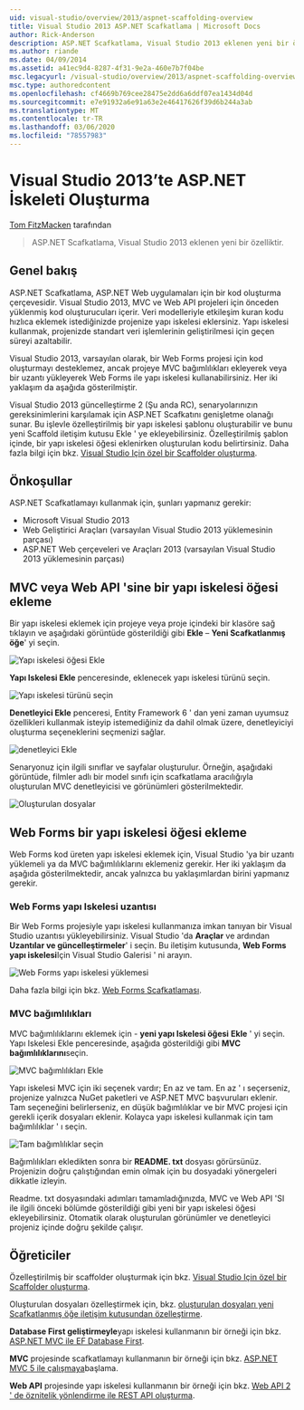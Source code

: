 ```yaml
---
uid: visual-studio/overview/2013/aspnet-scaffolding-overview
title: Visual Studio 2013 ASP.NET Scafkatlama | Microsoft Docs
author: Rick-Anderson
description: ASP.NET Scafkatlama, Visual Studio 2013 eklenen yeni bir özelliktir.
ms.author: riande
ms.date: 04/09/2014
ms.assetid: a41ec9d4-8287-4f31-9e2a-460e7b7f04be
msc.legacyurl: /visual-studio/overview/2013/aspnet-scaffolding-overview
msc.type: authoredcontent
ms.openlocfilehash: cf4669b769cee28475e2dd6a6ddf07ea1434d04d
ms.sourcegitcommit: e7e91932a6e91a63e2e46417626f39d6b244a3ab
ms.translationtype: MT
ms.contentlocale: tr-TR
ms.lasthandoff: 03/06/2020
ms.locfileid: "78557983"
---
```

# <a name="aspnet-scaffolding-in-visual-studio-2013"></a>Visual Studio 2013’te ASP.NET İskeleti Oluşturma

[Tom FitzMacken](https://github.com/tfitzmac) tarafından

> ASP.NET Scafkatlama, Visual Studio 2013 eklenen yeni bir özelliktir.

## <a name="overview"></a>Genel bakış

ASP.NET Scafkatlama, ASP.NET Web uygulamaları için bir kod oluşturma çerçevesidir. Visual Studio 2013, MVC ve Web API projeleri için önceden yüklenmiş kod oluşturucuları içerir. Veri modelleriyle etkileşim kuran kodu hızlıca eklemek istediğinizde projenize yapı iskelesi eklersiniz. Yapı iskelesi kullanmak, projenizde standart veri işlemlerinin geliştirilmesi için geçen süreyi azaltabilir.

Visual Studio 2013, varsayılan olarak, bir Web Forms projesi için kod oluşturmayı desteklemez, ancak projeye MVC bağımlılıkları ekleyerek veya bir uzantı yükleyerek Web Forms ile yapı iskelesi kullanabilirsiniz. Her iki yaklaşım da aşağıda gösterilmiştir.

Visual Studio 2013 güncelleştirme 2 (Şu anda RC), senaryolarınızın gereksinimlerini karşılamak için ASP.NET Scafkatını genişletme olanağı sunar. Bu işlevle özelleştirilmiş bir yapı iskelesi şablonu oluşturabilir ve bunu yeni Scaffold iletişim kutusu Ekle ' ye ekleyebilirsiniz. Özelleştirilmiş şablon içinde, bir yapı iskelesi öğesi eklenirken oluşturulan kodu belirtirsiniz. Daha fazla bilgi için bkz. [Visual Studio Için özel bir Scaffolder oluşturma](https://go.microsoft.com/fwlink/p/?LinkId=395029).

## <a name="prerequisites"></a>Önkoşullar

ASP.NET Scafkatlamayı kullanmak için, şunları yapmanız gerekir:

- Microsoft Visual Studio 2013
- Web Geliştirici Araçları (varsayılan Visual Studio 2013 yüklemesinin parçası)
- ASP.NET Web çerçeveleri ve Araçları 2013 (varsayılan Visual Studio 2013 yüklemesinin parçası)

## <a name="add-a-scaffolded-item-to-mvc-or-web-api"></a>MVC veya Web API 'sine bir yapı iskelesi öğesi ekleme

Bir yapı iskelesi eklemek için projeye veya proje içindeki bir klasöre sağ tıklayın ve aşağıdaki görüntüde gösterildiği gibi **Ekle** – **Yeni Scafkatlanmış öğe**' yi seçin.

![Yapı iskelesi öğesi Ekle](aspnet-scaffolding-overview/_static/image1.png)

**Yapı Iskelesi Ekle** penceresinde, eklenecek yapı iskelesi türünü seçin.

![Yapı iskelesi türünü seçin](aspnet-scaffolding-overview/_static/image2.png)

**Denetleyici Ekle** penceresi, Entity Framework 6 ' dan yeni zaman uyumsuz özellikleri kullanmak isteyip istemediğiniz da dahil olmak üzere, denetleyiciyi oluşturma seçeneklerini seçmenizi sağlar.

![denetleyici Ekle](aspnet-scaffolding-overview/_static/image3.png)

Senaryonuz için ilgili sınıflar ve sayfalar oluşturulur. Örneğin, aşağıdaki görüntüde, filmler adlı bir model sınıfı için scafkatlama aracılığıyla oluşturulan MVC denetleyicisi ve görünümleri gösterilmektedir.

![Oluşturulan dosyalar](aspnet-scaffolding-overview/_static/image4.png)

## <a name="add-a-scaffolded-item-to-web-forms"></a>Web Forms bir yapı iskelesi öğesi ekleme

Web Forms kod üreten yapı iskelesi eklemek için, Visual Studio 'ya bir uzantı yüklemeli ya da MVC bağımlılıklarını eklemeniz gerekir. Her iki yaklaşım da aşağıda gösterilmektedir, ancak yalnızca bu yaklaşımlardan birini yapmanız gerekir.

### <a name="web-forms-scaffolding-extension"></a>Web Forms yapı Iskelesi uzantısı

Bir Web Forms projesiyle yapı iskelesi kullanmanıza imkan tanıyan bir Visual Studio uzantısı yükleyebilirsiniz. Visual Studio 'da **Araçlar** ve ardından **Uzantılar ve güncelleştirmeler**' i seçin. Bu iletişim kutusunda, **Web Forms yapı iskelesi**Için Visual Studio Galerisi ' ni arayın.

![Web Forms yapı iskelesi yüklemesi](aspnet-scaffolding-overview/_static/image5.png)

Daha fazla bilgi için bkz. [Web Forms Scafkatlaması](https://go.microsoft.com/fwlink/p/?LinkId=396478).

### <a name="mvc-dependencies"></a>MVC bağımlılıkları

MVC bağımlılıklarını eklemek için - **yeni yapı Iskelesi öğesi** **Ekle** ' yi seçin. Yapı Iskelesi Ekle penceresinde, aşağıda gösterildiği gibi **MVC bağımlılıklarını**seçin.

![MVC bağımlılıkları Ekle](aspnet-scaffolding-overview/_static/image6.png)

Yapı iskelesi MVC için iki seçenek vardır; En az ve tam. En az ' ı seçerseniz, projenize yalnızca NuGet paketleri ve ASP.NET MVC başvuruları eklenir. Tam seçeneğini belirlerseniz, en düşük bağımlılıklar ve bir MVC projesi için gerekli içerik dosyaları eklenir. Kolayca yapı iskelesi kullanmak için tam bağımlılıklar ' ı seçin.

![Tam bağımlılıklar seçin](aspnet-scaffolding-overview/_static/image7.png)

Bağımlılıkları ekledikten sonra bir **README. txt** dosyası görürsünüz. Projenizin doğru çalıştığından emin olmak için bu dosyadaki yönergeleri dikkatle izleyin.

Readme. txt dosyasındaki adımları tamamladığınızda, MVC ve Web API 'SI ile ilgili önceki bölümde gösterildiği gibi yeni bir yapı iskelesi öğesi ekleyebilirsiniz. Otomatik olarak oluşturulan görünümler ve denetleyici projeniz içinde doğru şekilde çalışır.

## <a name="tutorials"></a>Öğreticiler

Özelleştirilmiş bir scaffolder oluşturmak için bkz. [Visual Studio Için özel bir Scaffolder oluşturma](https://go.microsoft.com/fwlink/p/?LinkId=395029).

Oluşturulan dosyaları özelleştirmek için, bkz. [oluşturulan dosyaları yeni Scafkatlanmış öğe iletişim kutusundan özelleştirme](https://blogs.msdn.com/b/webdev/archive/2013/12/26/how-to-customize-the-generated-files-from-the-new-scaffolded-item-dialog.aspx).

**Database First geliştirmeyle**yapı iskelesi kullanmanın bir örneği için bkz. [ASP.NET MVC ile EF Database First](../../../mvc/overview/getting-started/database-first-development/setting-up-database.md).

**MVC** projesinde scafkatlamayı kullanmanın bir örneği için bkz. [ASP.NET MVC 5 ile çalışmaya](../../../mvc/overview/getting-started/introduction/getting-started.md)başlama.

**Web API** projesinde yapı iskelesi kullanmanın bir örneği için bkz. [Web API 2 ' de öznitelik yönlendirme ile REST API oluşturma](../../../web-api/overview/web-api-routing-and-actions/create-a-rest-api-with-attribute-routing.md).
